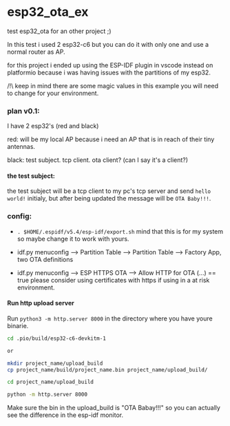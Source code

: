 # esp32_ota_ex
test esp32_ota for an other project ;)

In this test i used 2 esp32-c6 but you can do it with only one and use a normal router as AP.

for this project i ended up using the ESP-IDF plugin in vscode instead on platformio because i was having issues with the partitions of my esp32.

/!\ keep in mind there are some magic values in this example you will need to change for your environment.

### plan v0.1:

I have 2 esp32's (red and black)

red: will be my local AP because i need an AP that is in reach of their tiny antennas.

black: test subject. tcp client. ota client? (can I say it's a client?)

#### the test subject:

the test subject will be a tcp client to my pc's tcp server and send `hello world!` initialy, but after being updated the message will be `OTA Baby!!!`.


### config:


- ```. $HOME/.espidf/v5.4/esp-idf/export.sh``` mind that this is for my system so maybe change it to work with yours.

- idf.py menuconfig --> Partition Table --> Partition Table --> Factory App, two OTA definitions
- idf.py menuconfig --> ESP HTTPS OTA --> Allow HTTP for OTA (...) == true
please consider using certificates with https if using in a at risk environment.

#### Run http upload server

Run `python3 -m http.server 8000` in the directory where you have youre binarie.

```bash
cd .pio/build/esp32-c6-devkitm-1

or

mkdir project_name/upload_build
cp project_name/build/project_name.bin project_name/upload_build/

cd project_name/upload_build

python -m http.server 8000

```
Make sure the bin in the upload_build is "OTA Babay!!!" so you can actually see the difference in the esp-idf monitor.

